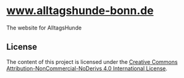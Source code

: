 # www.alltagshunde-bonn.de

The website for AlltagsHunde

## License

The content of this project is licensed under the [Creative Commons Attribution-NonCommercial-NoDerivs 4.0 International License](http://creativecommons.org/licenses/by-nc-nd/4.0).
